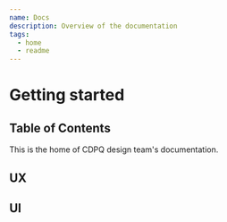 ```yaml
---
name: Docs
description: Overview of the documentation
tags:
  - home
  - readme
---
```


# Getting started

## Table of Contents

This is the home of CDPQ design team's documentation.

## UX

## UI
